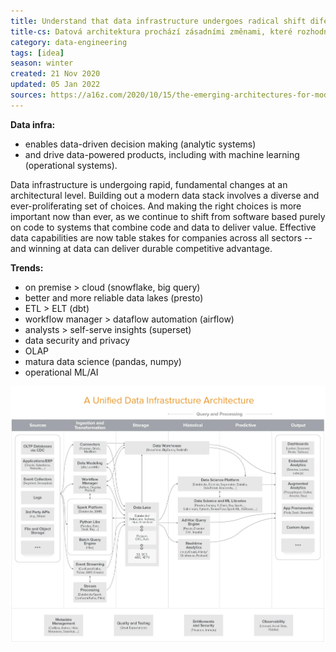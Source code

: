 ```yaml
---
title: Understand that data infrastructure undergoes radical shift diferentiating future leaders
title-cs: Datová architektura prochází zásadními změnami, které rozhodnou o konkurenčních výhodách do budoucna
category: data-engineering
tags: [idea]
season: winter
created: 21 Nov 2020
updated: 05 Jan 2022
sources: https://a16z.com/2020/10/15/the-emerging-architectures-for-modern-data-infrastructure/
---
```


**Data infra:**
- enables data-driven decision making (analytic systems)
- and drive data-powered products, including with machine learning (operational systems).

Data infrastructure is undergoing rapid, fundamental changes at an architectural level. Building out a modern data stack involves a diverse and ever-proliferating set of choices. And making the right choices is more important now than ever, as we continue to shift from software based purely on code to systems that combine code and data to deliver value. Effective data capabilities are now table stakes for companies across all sectors -- and winning at data can deliver durable competitive advantage.

**Trends:**
- on premise > cloud (snowflake, big query)
- better and more reliable data lakes (presto)
- ETL > ELT (dbt)
- workflow manager > dataflow automation (airflow)
- analysts > self-serve insights (superset)
- data security and privacy
- OLAP
- matura data science (pandas, numpy)
- operational ML/AI

![](../../assets/files/data-infra.png)